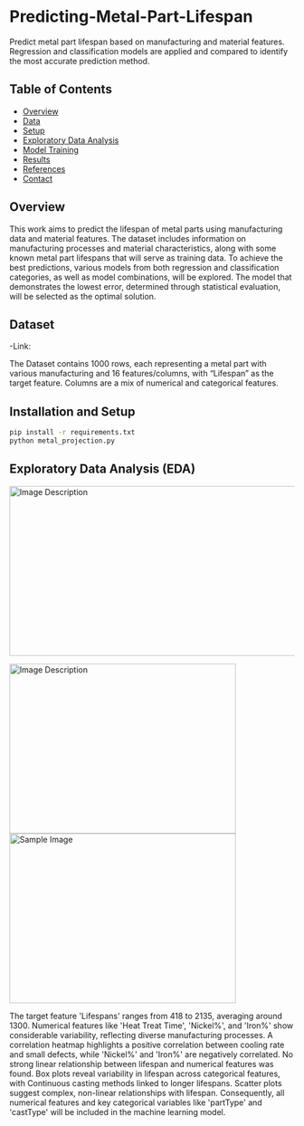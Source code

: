 # Predicting-Metal-Part-Lifespan
Predict metal part lifespan based on manufacturing and material features. Regression and classification models are applied and compared to identify the most accurate prediction method.

## Table of Contents
- [Overview](#overview)
- [Data](#data)
- [Setup](#setup)
- [Exploratory Data Analysis](#exploratory-data-analysis)
- [Model Training](#model-training)
- [Results](#results)
- [References](#references)
- [Contact](#contact)

## Overview
This work aims to predict the lifespan of metal parts using manufacturing data and material features. The dataset includes information on manufacturing processes and material characteristics, along with some known metal part lifespans that will serve as training data. To achieve the best predictions, various models from both regression and classification categories, as well as model combinations, will be explored. The model that demonstrates the lowest error, determined through statistical evaluation, will be selected as the optimal solution.

## Dataset
-Link:

The Dataset contains 1000 rows, each representing a metal part with various manufacturing and 16 features/columns, with “Lifespan” as the target feature. Columns are a mix of numerical and categorical features.
## Installation and Setup
```bash
pip install -r requirements.txt
python metal_projection.py
```
##  Exploratory Data Analysis (EDA)
<img src="https://github.com/user-attachments/assets/65a6e432-0996-48c0-8fd5-2c7f0d96601a" alt="Image Description" width="600" height="300"/>

<img src="https://github.com/user-attachments/assets/5512d486-2975-44b3-90da-a687b86dec19" alt="Image Description" width="400" height="300"/> <img src="https://github.com/user-attachments/assets/c692f630-5bf5-4cba-9896-59e552b9b064" alt="Sample Image" width="400" height="300"/>

The target feature 'Lifespans' ranges from 418 to 2135, averaging around 1300. Numerical features like 'Heat Treat Time', 'Nickel%', and 'Iron%' show considerable variability, reflecting diverse manufacturing processes. A correlation heatmap highlights a positive correlation between cooling rate and small defects, while 'Nickel%' and 'Iron%' are negatively correlated. No strong linear relationship between lifespan and numerical features was found. Box plots reveal variability in lifespan across categorical features, with Continuous casting methods linked to longer lifespans. Scatter plots suggest complex, non-linear relationships with lifespan. Consequently, all numerical features and key categorical variables like 'partType' and 'castType' will be included in the machine learning model.

